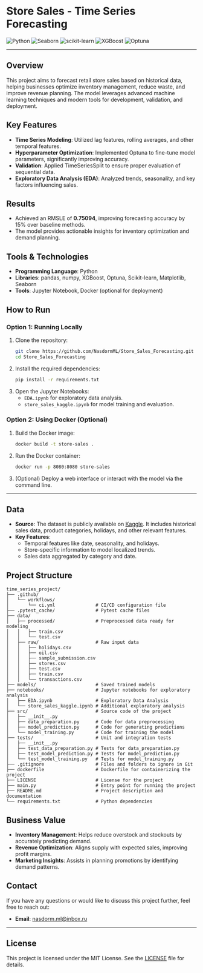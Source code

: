 # Store Sales - Time Series Forecasting

![Python](https://img.shields.io/badge/Python-3.11-brightgreen)
![Seaborn](https://img.shields.io/badge/Seaborn-v0.13.2-blue)
![scikit-learn](https://img.shields.io/badge/scikit--learn-v1.5.1-yellow)
![XGBoost](https://img.shields.io/badge/XGBoost-v2.1.0-red)
![Optuna](https://img.shields.io/badge/Optuna-v3.0.0-orange)

---

## Overview
This project aims to forecast retail store sales based on historical data, helping businesses optimize inventory management, reduce waste, and improve revenue planning. The model leverages advanced machine learning techniques and modern tools for development, validation, and deployment.

## Key Features
- **Time Series Modeling**: Utilized lag features, rolling averages, and other temporal features.
- **Hyperparameter Optimization**: Implemented Optuna to fine-tune model parameters, significantly improving accuracy.
- **Validation**: Applied TimeSeriesSplit to ensure proper evaluation of sequential data.
- **Exploratory Data Analysis (EDA)**: Analyzed trends, seasonality, and key factors influencing sales.

## Results
- Achieved an RMSLE of **0.75094**, improving forecasting accuracy by 15% over baseline methods.
- The model provides actionable insights for inventory optimization and demand planning.

## Tools & Technologies
- **Programming Language**: Python
- **Libraries**: pandas, numpy, XGBoost, Optuna, Scikit-learn, Matplotlib, Seaborn
- **Tools**: Jupyter Notebook, Docker (optional for deployment)

## How to Run
### Option 1: Running Locally
1. Clone the repository:
   ```bash
   git clone https://github.com/NasdormML/Store_Sales_Forecasting.git
   cd Store_Sales_Forecasting
   ```
2. Install the required dependencies:
   ```bash
   pip install -r requirements.txt
   ```
3. Open the Jupyter Notebooks:
   - `EDA.ipynb` for exploratory data analysis.
   - `store_sales_kaggle.ipynb` for model training and evaluation.

### Option 2: Using Docker (Optional)
1. Build the Docker image:
   ```bash
   docker build -t store-sales .
   ```
2. Run the Docker container:
   ```bash
   docker run -p 8080:8080 store-sales
   ```
3. (Optional) Deploy a web interface or interact with the model via the command line.

---

## Data
- **Source**: The dataset is publicly available on [Kaggle](#). It includes historical sales data, product categories, holidays, and other relevant features.
- **Key Features**:
  - Temporal features like date, seasonality, and holidays.
  - Store-specific information to model localized trends.
  - Sales data aggregated by category and date.

## Project Structure
```
time_series_project/
├── .github/
│   └── workflows/
│       └── ci.yml               # CI/CD configuration file
├── .pytest_cache/               # Pytest cache files
├── data/
│   ├── processed/               # Preprocessed data ready for modeling
│   │   ├── train.csv
│   │   └── test.csv
│   ├── raw/                     # Raw input data
│   │   ├── holidays.csv
│   │   ├── oil.csv
│   │   ├── sample_submission.csv
│   │   ├── stores.csv
│   │   ├── test.csv
│   │   ├── train.csv
│   │   └── transactions.csv
├── models/                      # Saved trained models
├── notebooks/                   # Jupyter notebooks for exploratory analysis
│   ├── EDA.ipynb                # Exploratory Data Analysis
│   └── store_sales_kaggle.ipynb # Additional exploratory analysis
├── src/                         # Source code of the project
│   ├── __init__.py
│   ├── data_preparation.py      # Code for data preprocessing
│   ├── model_prediction.py      # Code for generating predictions
│   └── model_training.py        # Code for training the model
├── tests/                       # Unit and integration tests
│   ├── __init__.py
│   ├── test_data_preparation.py # Tests for data_preparation.py
│   ├── test_model_prediction.py # Tests for model_prediction.py
│   └── test_model_training.py   # Tests for model_training.py
├── .gitignore                   # Files and folders to ignore in Git
├── dockerfile                   # Dockerfile for containerizing the project
├── LICENSE                      # License for the project
├── main.py                      # Entry point for running the project
├── README.md                    # Project description and documentation
└── requirements.txt             # Python dependencies

```

## Business Value
- **Inventory Management**: Helps reduce overstock and stockouts by accurately predicting demand.
- **Revenue Optimization**: Aligns supply with expected sales, improving profit margins.
- **Marketing Insights**: Assists in planning promotions by identifying demand patterns.

## Contact
If you have any questions or would like to discuss this project further, feel free to reach out:
- **Email**: nasdorm.ml@inbox.ru

---

## License

This project is licensed under the MIT License. See the [LICENSE](LICENSE) file for details.
